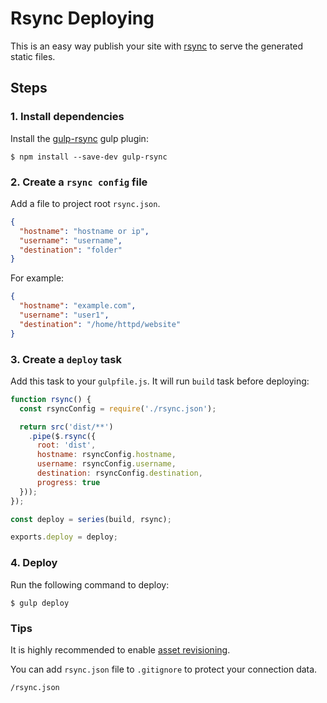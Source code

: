 # Rsync Deploying

This is an easy way publish your site with [rsync](https://rsync.samba.org/) to serve the generated static files.

## Steps

### 1. Install dependencies

Install the [gulp-rsync](https://github.com/jerrysu/gulp-rsync) gulp plugin:

```
$ npm install --save-dev gulp-rsync
```

### 2. Create a `rsync config` file

Add a file to project root `rsync.json`.

```json
{
  "hostname": "hostname or ip",
  "username": "username",
  "destination": "folder"
}
```

For example:
```json
{
  "hostname": "example.com",
  "username": "user1",
  "destination": "/home/httpd/website"
}
```

### 3. Create a `deploy` task

Add this task to your `gulpfile.js`. It will run `build` task before deploying:

```js
function rsync() {
  const rsyncConfig = require('./rsync.json');

  return src('dist/**')
    .pipe($.rsync({
      root: 'dist',
      hostname: rsyncConfig.hostname,
      username: rsyncConfig.username,
      destination: rsyncConfig.destination,
      progress: true
  }));
});

const deploy = series(build, rsync);

exports.deploy = deploy;
```

### 4. Deploy

Run the following command to deploy:

```
$ gulp deploy
```

### Tips

It is highly recommended to enable [asset revisioning](asset-revisioning.md).

You can add `rsync.json` file to `.gitignore` to protect your connection data.
```
/rsync.json
```
